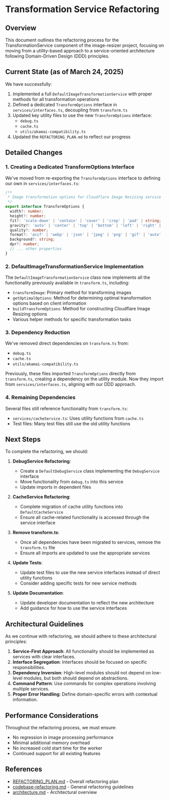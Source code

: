 # Transformation Service Refactoring

## Overview

This document outlines the refactoring process for the TransformationService component of the image-resizer project, focusing on moving from a utility-based approach to a service-oriented architecture following Domain-Driven Design (DDD) principles.

## Current State (as of March 24, 2025)

We have successfully:

1. Implemented a full `DefaultImageTransformationService` with proper methods for all transformation operations
2. Defined a dedicated `TransformOptions` interface in `services/interfaces.ts`, decoupling from `transform.ts`
3. Updated key utility files to use the new `TransformOptions` interface:
   - `debug.ts`
   - `cache.ts`
   - `utils/akamai-compatibility.ts`
4. Updated the `REFACTORING_PLAN.md` to reflect our progress

## Detailed Changes

### 1. Creating a Dedicated TransformOptions Interface

We've moved from re-exporting the `TransformOptions` interface to defining our own in `services/interfaces.ts`:

```typescript
/**
 * Image transformation options for Cloudflare Image Resizing service
 */
export interface TransformOptions {
  width?: number;
  height?: number;
  fit?: 'scale-down' | 'contain' | 'cover' | 'crop' | 'pad' | string;
  gravity?: 'auto' | 'center' | 'top' | 'bottom' | 'left' | 'right' | 'north' | 'south' | 'east' | 'west' | 'north-east' | 'north-west' | 'south-east' | 'south-west' | 'face' | string | { x: number; y: number };
  quality?: number;
  format?: 'avif' | 'webp' | 'json' | 'jpeg' | 'png' | 'gif' | 'auto' | string;
  background?: string;
  dpr?: number;
  // ... other properties
}
```

### 2. DefaultImageTransformationService Implementation

The `DefaultImageTransformationService` class now implements all the functionality previously available in `transform.ts`, including:

- `transformImage`: Primary method for transforming images
- `getOptimalOptions`: Method for determining optimal transformation options based on client information
- `buildTransformOptions`: Method for constructing Cloudflare Image Resizing options
- Various helper methods for specific transformation tasks

### 3. Dependency Reduction

We've removed direct dependencies on `transform.ts` from:

- `debug.ts`
- `cache.ts`
- `utils/akamai-compatibility.ts`

Previously, these files imported `TransformOptions` directly from `transform.ts`, creating a dependency on the utility module. Now they import from `services/interfaces.ts`, aligning with our DDD approach.

### 4. Remaining Dependencies

Several files still reference functionality from `transform.ts`:

- `services/cacheService.ts`: Uses utility functions from `cache.ts`
- Test files: Many test files still use the old utility functions

## Next Steps

To complete the refactoring, we should:

1. **DebugService Refactoring**:
   - Create a `DefaultDebugService` class implementing the `DebugService` interface
   - Move functionality from `debug.ts` into this service
   - Update imports in dependent files

2. **CacheService Refactoring**:
   - Complete migration of cache utility functions into `DefaultCacheService`
   - Ensure all cache-related functionality is accessed through the service interface

3. **Remove transform.ts**:
   - Once all dependencies have been migrated to services, remove the `transform.ts` file
   - Ensure all imports are updated to use the appropriate services

4. **Update Tests**:
   - Update test files to use the new service interfaces instead of direct utility functions
   - Consider adding specific tests for new service methods

5. **Update Documentation**:
   - Update developer documentation to reflect the new architecture
   - Add guidance for how to use the service interfaces

## Architectural Guidelines

As we continue with refactoring, we should adhere to these architectural principles:

1. **Service-First Approach**: All functionality should be implemented as services with clear interfaces.
2. **Interface Segregation**: Interfaces should be focused on specific responsibilities.
3. **Dependency Inversion**: High-level modules should not depend on low-level modules, but both should depend on abstractions.
4. **Command Pattern**: Use commands for complex operations involving multiple services.
5. **Proper Error Handling**: Define domain-specific errors with contextual information.

## Performance Considerations

Throughout the refactoring process, we must ensure:

- No regression in image processing performance
- Minimal additional memory overhead
- No increased cold start time for the worker
- Continued support for all existing features

## References

- [REFACTORING_PLAN.md](/REFACTORING_PLAN.md) - Overall refactoring plan
- [codebase-refactoring.md](/docs/development/codebase-refactoring.md) - General refactoring guidelines
- [architecture.md](/docs/core/architecture.md) - Architectural overview
